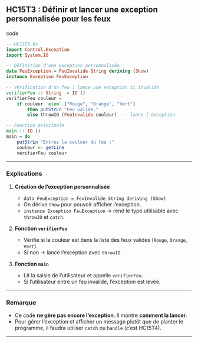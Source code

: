 HC15T3 : Définir et lancer une exception personnalisée pour les feux
---

code 

```haskell
-- HC15T3.hs
import Control.Exception
import System.IO

-- Définition d'une exception personnalisée
data FeuException = FeuInvalide String deriving (Show)
instance Exception FeuException

-- Vérification d'un feu : lance une exception si invalide
verifierFeu :: String -> IO ()
verifierFeu couleur =
    if couleur `elem` ["Rouge", "Orange", "Vert"]
        then putStrLn "Feu valide."
        else throwIO (FeuInvalide couleur)  -- lance l'exception

-- Fonction principale
main :: IO ()
main = do
    putStrLn "Entrez la couleur du feu :"
    couleur <- getLine
    verifierFeu couleur
```

---

### Explications

1. **Création de l’exception personnalisée**

   * `data FeuException = FeuInvalide String deriving (Show)`
   * On dérive `Show` pour pouvoir afficher l’exception.
   * `instance Exception FeuException` → rend le type utilisable avec `throwIO` et `catch`.

2. **Fonction `verifierFeu`**

   * Vérifie si la couleur est dans la liste des feux valides (`Rouge`, `Orange`, `Vert`).
   * Si non → lance l’exception avec `throwIO`.

3. **Fonction `main`**

   * Lit la saisie de l’utilisateur et appelle `verifierFeu`.
   * Si l’utilisateur entre un feu invalide, l’exception est levée.

---

###  Remarque

* Ce code **ne gère pas encore l’exception**. Il montre **comment la lancer**.
* Pour gérer l’exception et afficher un message plutôt que de planter le programme, il faudra utiliser `catch` ou `handle` (c’est HC15T4).

---
